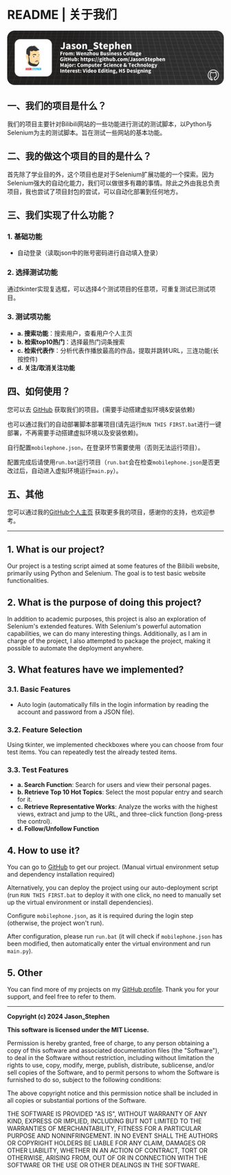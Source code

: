 # README | 关于我们

![](./img/card.png)

## 一、我们的项目是什么？
我们的项目主要针对Bilibili网站的一些功能进行测试的测试脚本，以Python与Selenium为主的测试脚本。旨在测试一些网站的基本功能。

## 二、我的做这个项目的目的是什么？
首先除了学业目的外，这个项目也是对于Selenium扩展功能的一个探索。因为Selenium强大的自动化能力，我们可以做很多有趣的事情。除此之外由我总负责项目，我也尝试了项目封包的尝试，可以自动化部署到任何地方。

## 三、我们实现了什么功能？
### 1. 基础功能
- 自动登录（读取json中的账号密码进行自动填入登录）

### 2. 选择测试功能
通过tkinter实现复选框，可以选择4个测试项目的任意项，可重复测试已测试项目。

### 3. 测试项功能
- **a. 搜索功能**：搜索用户，查看用户个人主页
- **b. 检索top10热门**：选择最热门词条搜索
- **c. 检索代表作**：分析代表作播放最高的作品，提取并跳转URL，三连功能(长按控件)
- **d. 关注/取消关注功能**

## 四、如何使用？
您可以去 [GitHub](https://github.com/JasonStephen/Software_Testing_Assignment_Bilibili_Test/tree/master) 获取我们的项目。(需要手动搭建虚拟环境&安装依赖)

也可以通过我们的自动部署脚本部署项目(请先运行`RUN THIS FIRST.bat`进行一键部署，不再需要手动搭建虚拟环境以及安装依赖)。

自行配置`mobilephone.json`，在登录环节需要使用（否则无法运行项目）。

配置完成后请使用`run.bat`运行项目（`run.bat`会在检查`mobilephone.json`是否更改过后，自动进入虚拟环境运行`main.py`）。

## 五、其他
您可以通过我的[GitHub个人主页](https://github.com/JasonStephen) 获取更多我的项目，感谢你的支持，也欢迎参考。


---

## 1. What is our project?
Our project is a testing script aimed at some features of the Bilibili website, primarily using Python and Selenium. The goal is to test basic website functionalities.

## 2. What is the purpose of doing this project?
In addition to academic purposes, this project is also an exploration of Selenium's extended features. With Selenium's powerful automation capabilities, we can do many interesting things. Additionally, as I am in charge of the project, I also attempted to package the project, making it possible to automate the deployment anywhere.

## 3. What features have we implemented?
### 3.1. Basic Features
- Auto login (automatically fills in the login information by reading the account and password from a JSON file).

### 3.2. Feature Selection
Using tkinter, we implemented checkboxes where you can choose from four test items. You can repeatedly test the already tested items.

### 3.3. Test Features
- **a. Search Function**: Search for users and view their personal pages.
- **b. Retrieve Top 10 Hot Topics**: Select the most popular entry and search for it.
- **c. Retrieve Representative Works**: Analyze the works with the highest views, extract and jump to the URL, and three-click function (long-press the control).
- **d. Follow/Unfollow Function**

## 4. How to use it?
You can go to [GitHub](https://github.com/JasonStephen/Software_Testing_Assignment_Bilibili_Test/tree/master) to get our project. (Manual virtual environment setup and dependency installation required)

Alternatively, you can deploy the project using our auto-deployment script (run `RUN THIS FIRST.bat` to deploy it with one click, no need to manually set up the virtual environment or install dependencies).

Configure `mobilephone.json`, as it is required during the login step (otherwise, the project won't run).

After configuration, please run `run.bat` (it will check if `mobilephone.json` has been modified, then automatically enter the virtual environment and run `main.py`).

## 5. Other
You can find more of my projects on my [GitHub profile](https://github.com/JasonStephen). Thank you for your support, and feel free to refer to them.

---

**Copyright (c) 2024 Jason_Stephen**

**This software is licensed under the MIT License.**

Permission is hereby granted, free of charge, to any person obtaining a copy
of this software and associated documentation files (the "Software"), to deal
in the Software without restriction, including without limitation the rights
to use, copy, modify, merge, publish, distribute, sublicense, and/or sell
copies of the Software, and to permit persons to whom the Software is
furnished to do so, subject to the following conditions:

The above copyright notice and this permission notice shall be included in all
copies or substantial portions of the Software.

THE SOFTWARE IS PROVIDED "AS IS", WITHOUT WARRANTY OF ANY KIND, EXPRESS OR
IMPLIED, INCLUDING BUT NOT LIMITED TO THE WARRANTIES OF MERCHANTABILITY,
FITNESS FOR A PARTICULAR PURPOSE AND NONINFRINGEMENT. IN NO EVENT SHALL THE
AUTHORS OR COPYRIGHT HOLDERS BE LIABLE FOR ANY CLAIM, DAMAGES OR OTHER
LIABILITY, WHETHER IN AN ACTION OF CONTRACT, TORT OR OTHERWISE, ARISING
FROM, OUT OF OR IN CONNECTION WITH THE SOFTWARE OR THE USE OR OTHER DEALINGS
IN THE SOFTWARE.
